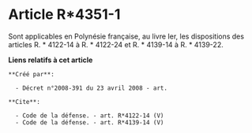 # Article R*4351-1

Sont applicables en Polynésie française, au livre Ier, les dispositions des articles R. * 4122-14 à R. * 4122-24 et R. *
4139-14 à R. * 4139-22.

**Liens relatifs à cet article**

	**Créé par**:

	  - Décret n°2008-391 du 23 avril 2008 - art.

	**Cite**:

	  - Code de la défense. - art. R*4122-14 (V)
	  - Code de la défense. - art. R*4139-14 (V)
